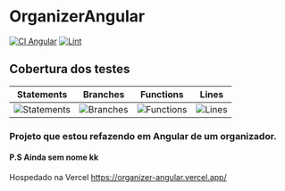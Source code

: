 # OrganizerAngular

[![CI Angular](https://github.com/patrick095/organizer-angular/actions/workflows/main.yml/badge.svg)](https://github.com/patrick095/organizer-angular/actions/workflows/main.yml)
[![Lint](https://github.com/patrick095/organizer-angular/actions/workflows/lint.yml/badge.svg)](https://github.com/patrick095/organizer-angular/actions/workflows/lint.yml)

## Cobertura dos testes
| Statements                  | Branches                | Functions                 | Lines             |
| --------------------------- | ----------------------- | ------------------------- | ----------------- |
| ![Statements](https://img.shields.io/badge/statements-58.43%25-red.svg?style=flat) | ![Branches](https://img.shields.io/badge/branches-40%25-red.svg?style=flat) | ![Functions](https://img.shields.io/badge/functions-48.95%25-red.svg?style=flat) | ![Lines](https://img.shields.io/badge/lines-53.45%25-red.svg?style=flat) |

### Projeto que estou refazendo em Angular de um organizador.

#### P.S Ainda sem nome kk

Hospedado na Vercel
https://organizer-angular.vercel.app/
